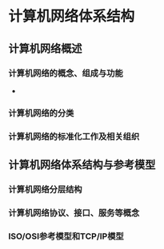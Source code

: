 # 计算机网络体系结构

## 计算机网络概述

### 计算机网络的概念、组成与功能

- 

### 计算机网络的分类

### 计算机网络的标准化工作及相关组织

## 计算机网络体系结构与参考模型

### 计算机网络分层结构

### 计算机网络协议、接口、服务等概念

### ISO/OSI参考模型和TCP/IP模型
